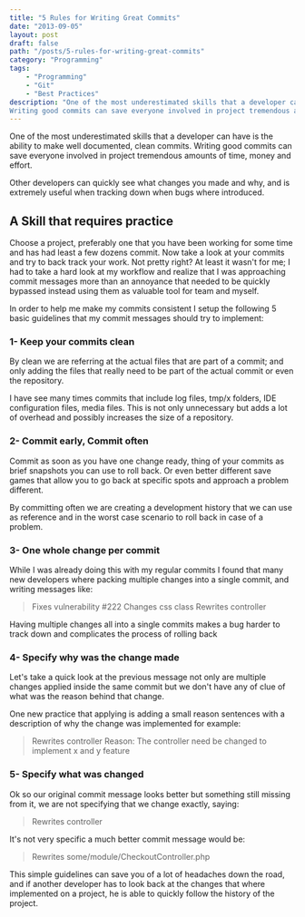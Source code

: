 ```yaml
---
title: "5 Rules for Writing Great Commits"
date: "2013-09-05"
layout: post
draft: false
path: "/posts/5-rules-for-writing-great-commits"
category: "Programming"
tags:
    - "Programming"
    - "Git"
    - "Best Practices"
description: "One of the most underestimated skills that a developer can have is the ability to make well documented, clean commits.
Writing good commits can save everyone involved in project tremendous amounts of time, money and effort"
---
```


One of the most underestimated skills that a developer can have is the ability to make well documented, clean commits.
Writing good commits can save everyone involved in project tremendous amounts of time, money and effort.

Other developers can quickly see what changes you made and why, and is extremely useful when tracking down when bugs where introduced.

## A Skill that requires practice

Choose a project, preferably one that you have been working for some time and has had least a few dozens commit. Now take a look at your commits and try to back track your work.
Not pretty right? At least it wasn't for me; I had to take a hard look at my workflow and realize that I was approaching commit messages more than an annoyance that needed to be quickly bypassed instead using them as valuable tool for team and myself.

In order to help me make my commits consistent I setup the following 5 basic guidelines that my commit messages should try to implement:

### 1- Keep your commits clean

By clean we are referring at the actual files that are part of a commit; and only adding the files that really need to be part of the actual commit or even the repository.

I have see many times commits that include log files, tmp/x folders, IDE configuration files, media files. This is not only unnecessary but adds a lot of overhead and possibly increases the size of a repository.

### 2- Commit early, Commit often

Commit as soon as you have one change ready, thing of your commits as brief snapshots you can use to roll back. Or even better different save games that allow you to go back at specific spots and approach a problem different.

By committing often we are creating a development history that we can use as reference and in the worst case scenario to roll back in case of a problem.

### 3- One whole change per commit

While I was already doing this with my regular commits I found that many new developers where packing multiple changes into a single commit, and writing messages like:

> Fixes vulnerability #222
> Changes css class
> Rewrites controller

Having multiple changes all into a single commits makes a bug harder to track down and complicates the process of rolling back

### 4- Specify why was the change made

Let's take a quick look at the previous message not only are multiple changes applied inside the same commit but we don't have any of clue of what was the reason behind that change.

One new practice that applying is adding a small reason sentences with a description of why the change was implemented for example:

> Rewrites controller
> Reason: The controller need be changed to implement x and y feature

### 5- Specify what was changed

Ok so our original commit message looks better but something still missing from it, we are not specifying that we change exactly, saying:

> Rewrites controller

It's not very specific a much better commit message would be:

> Rewrites some/module/CheckoutController.php

This simple guidelines can save you of a lot of headaches down the road, and if another developer has to look back at the changes that where implemented on a project, he is able to quickly follow the history of the project.
